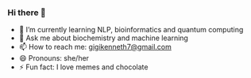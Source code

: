 ### Hi there 👋

<!--
**gigikenneth/gigikenneth** is a ✨ _special_ ✨ repository because its `README.md` (this file) appears on your GitHub profile.

Here are some ideas to get you started:

- 🔭 I’m currently working on ...

- 👯 I’m looking to collaborate on ...
- 🤔 I’m looking for help with ...

-->
- 🌱 I’m currently learning NLP, bioinformatics and quantum computing
- 💬 Ask me about biochemistry and machine learning
- 📫 How to reach me: gigikenneth7@gmail.com
- 😄 Pronouns: she/her
- ⚡ Fun fact: I love memes and chocolate

